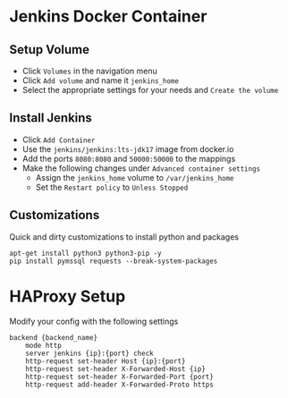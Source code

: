 # Jenkins Docker Container
## Setup Volume
- Click `Volumes` in the navigation menu
- Click `Add volume` and name it `jenkins_home`
- Select the appropriate settings for your needs and `Create the volume`

## Install Jenkins
- Click `Add Container`
- Use the `jenkins/jenkins:lts-jdk17` image from docker.io
- Add the ports `8080:8080` and `50000:50000` to the mappings
- Make the following changes under `Advanced container settings`
  - Assign the `jenkins_home` volume to `/var/jenkins_home`
  - Set the `Restart policy` to `Unless Stopped`

## Customizations
Quick and dirty customizations to install python and packages
```shell
apt-get install python3 python3-pip -y
pip install pymssql requests --break-system-packages
```

# HAProxy Setup
Modify your config with the following settings
```text
backend {backend_name} 
    mode http
    server jenkins {ip}:{port} check
    http-request set-header Host {ip}:{port}
    http-request set-header X-Forwarded-Host {ip}
    http-request set-header X-Forwarded-Port {port} 
    http-request add-header X-Forwarded-Proto https
```
